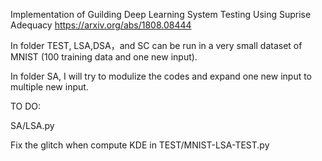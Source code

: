 Implementation of Guilding Deep Learning System Testing Using Suprise Adequacy
https://arxiv.org/abs/1808.08444

In folder TEST, LSA,DSA，and SC can be run in a very small dataset of MNIST (100 training data and one new input).

In folder SA, I will try to modulize the codes and expand one new input to multiple new input.

TO DO:

SA/LSA.py

Fix the glitch when compute KDE in TEST/MNIST-LSA-TEST.py
